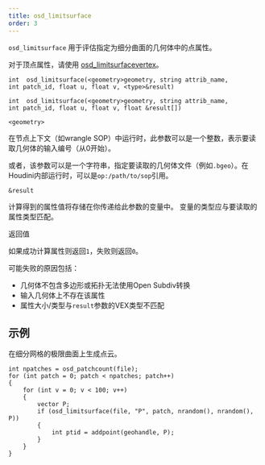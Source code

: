 ```yaml
---
title: osd_limitsurface
order: 3
---
```

`osd_limitsurface` 用于评估指定为细分曲面的几何体中的点属性。

对于顶点属性，请使用 [osd_limitsurfacevertex](osd_limitsurfacevertex.html "使用Open Subdiv在细分极限曲面上评估顶点属性")。

`int  osd_limitsurface(<geometry>geometry, string attrib_name, int patch_id, float u, float v, <type>&result)`

`int  osd_limitsurface(<geometry>geometry, string attrib_name, int patch_id, float u, float v, float &result[])`

`<geometry>`

在节点上下文（如wrangle SOP）中运行时，此参数可以是一个整数，表示要读取几何体的输入编号（从0开始）。

或者，该参数可以是一个字符串，指定要读取的几何体文件（例如`.bgeo`）。在Houdini内部运行时，可以是`op:/path/to/sop`引用。

`&result`

计算得到的属性值将存储在你传递给此参数的变量中。
变量的类型应与要读取的属性类型匹配。

返回值

如果成功计算属性则返回`1`，失败则返回`0`。

可能失败的原因包括：

- 几何体不包含多边形或拓扑无法使用Open Subdiv转换
- 输入几何体上不存在该属性
- 属性大小/类型与`result`参数的VEX类型不匹配

## 示例

在细分网格的极限曲面上生成点云。

```vex
int npatches = osd_patchcount(file);
for (int patch = 0; patch < npatches; patch++)
{
    for (int v = 0; v < 100; v++)
    {
        vector P;
        if (osd_limitsurface(file, "P", patch, nrandom(), nrandom(), P))
        {
            int ptid = addpoint(geohandle, P);
        }
    }
}

```
